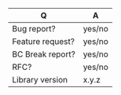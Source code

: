 | Q                | A
| ---------------- | -----
| Bug report?      | yes/no
| Feature request? | yes/no
| BC Break report? | yes/no
| RFC?             | yes/no
| Library version  | x.y.z

<!--
- Please fill in this template according to your issue.
-->
